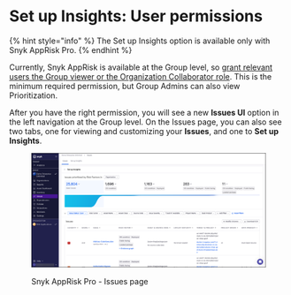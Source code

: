 # Set up Insights: User permissions

{% hint style="info" %}
The Set up Insights option is available only with Snyk AppRisk Pro.
{% endhint %}

Currently, Snyk AppRisk is available at the Group level, so [grant relevant users the Group viewer or the Organization Collaborator role](../../../snyk-admin/manage-permissions-and-roles/user-role-management.md#manage-roles). This is the minimum required permission, but Group Admins can also view Prioritization.

After you have the right permission, you will see a new **Issues UI** option in the left navigation at the Group level. On the Issues page, you can also see two tabs, one for viewing and customizing your **Issues**, and one to **Set up Insights**.

<figure><img src="../../../.gitbook/assets/image (455).png" alt="Snyk AppRisk Pro - Issues page"><figcaption><p>Snyk AppRisk Pro - Issues page</p></figcaption></figure>
